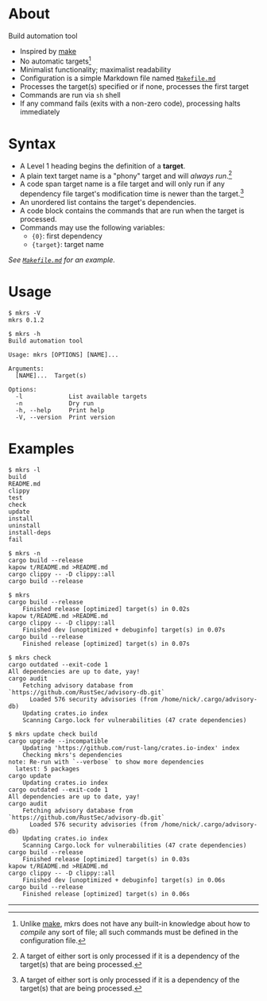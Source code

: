 # About

Build automation tool

* Inspired by [make]
* No automatic targets[^one]
* Minimalist functionality; maximalist readability
* Configuration is a simple Markdown file named [`Makefile.md`]
* Processes the target(s) specified or if none, processes the first target
* Commands are run via `sh` shell
* If any command fails (exits with a non-zero code), processing halts
  immediately

[make]: https://en.wikipedia.org/wiki/Make_(software)
[`Makefile.md`]: Makefile.md

# Syntax

* A Level 1 heading begins the definition of a **target**.
* A plain text target name is a "phony" target and will *always run*.[^two]
* A code span target name is a file target and will only run if any dependency
  file target's modification time is newer than the target.[^two]
* An unordered list contains the target's dependencies.
* A code block contains the commands that are run when the target is processed.
* Commands may use the following variables:
    * `{0}`: first dependency
    * `{target}`: target name

*See [`Makefile.md`] for an example.*

# Usage

```
$ mkrs -V
mkrs 0.1.2
```

```
$ mkrs -h
Build automation tool

Usage: mkrs [OPTIONS] [NAME]...

Arguments:
  [NAME]...  Target(s)

Options:
  -l             List available targets
  -n             Dry run
  -h, --help     Print help
  -V, --version  Print version
```

# Examples

```
$ mkrs -l
build
README.md
clippy
test
check
update
install
uninstall
install-deps
fail
```

```
$ mkrs -n
cargo build --release
kapow t/README.md >README.md
cargo clippy -- -D clippy::all
cargo build --release
```

```
$ mkrs
cargo build --release
    Finished release [optimized] target(s) in 0.02s
kapow t/README.md >README.md
cargo clippy -- -D clippy::all
    Finished dev [unoptimized + debuginfo] target(s) in 0.07s
cargo build --release
    Finished release [optimized] target(s) in 0.07s
```

```
$ mkrs check
cargo outdated --exit-code 1
All dependencies are up to date, yay!
cargo audit
    Fetching advisory database from `https://github.com/RustSec/advisory-db.git`
      Loaded 576 security advisories (from /home/nick/.cargo/advisory-db)
    Updating crates.io index
    Scanning Cargo.lock for vulnerabilities (47 crate dependencies)
```

```
$ mkrs update check build
cargo upgrade --incompatible
    Updating 'https://github.com/rust-lang/crates.io-index' index
    Checking mkrs's dependencies
note: Re-run with `--verbose` to show more dependencies
  latest: 5 packages
cargo update
    Updating crates.io index
cargo outdated --exit-code 1
All dependencies are up to date, yay!
cargo audit
    Fetching advisory database from `https://github.com/RustSec/advisory-db.git`
      Loaded 576 security advisories (from /home/nick/.cargo/advisory-db)
    Updating crates.io index
    Scanning Cargo.lock for vulnerabilities (47 crate dependencies)
cargo build --release
    Finished release [optimized] target(s) in 0.03s
kapow t/README.md >README.md
cargo clippy -- -D clippy::all
    Finished dev [unoptimized + debuginfo] target(s) in 0.06s
cargo build --release
    Finished release [optimized] target(s) in 0.06s
```

---

[^one]: Unlike [make], mkrs does not have any built-in knowledge about how to
*compile* any sort of file; all such commands must be defined in the
configuration file.

[^two]: A target of either sort is only processed if it is a dependency of the
target(s) that are being processed.

